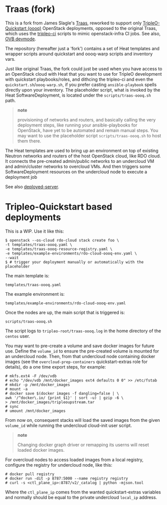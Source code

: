 Traas (fork)
============

This is a fork from James Slagle's [Traas](https://github.com/slagle/traas),
reworked to support only
[TripleO-Quickstart (oooq)](https://github.com/openstack/tripleo-quickstart)
OpenStack deployments, opposed to the original Traas, which uses the
[tripleo-ci](https://github.com/openstack-infra/tripleo-ci) scripts to mimic
openstack-infra CI jobs. See also,
[OVB devmode](https://docs.openstack.org/tripleo-quickstart/latest/devmode-ovb.html).

The repository (hereafter just a 'fork') contains a set of Heat templates and
wrapper scripts around quickstart and oooq-warp scripts and inventory vars.

Just like original Traas, the fork could just be used when you have access to
an OpenStack cloud with Heat that you want to use for TripleO development with
quickstart playbooks/roles, and dithcing the tripleo-ci and even the
`quickstart.sh`/`oooq-warp.sh`, if you prefer casting `ansible-playbook` spells
directly upon your inventory. The placeholder script, what is invoked by
the Heat SoftwareDeployment, is located under the `scripts/traas-oooq.sh` path.

> **note**
>
> provisioning of networks and routers, and basically calling the very
> deployment steps, like running your ansible-playbooks for OpenStack, have yet
> to be automated and remain manual steps. You may want to use the placeholder
> script `scripts/traas-oooq.sh` to host them there.

The Heat templates are used to bring up an environment on top of existing
Neutron networks and routers of the host OpenStack cloud, like RDO cloud. It
connects the pre-created admin/public networks to an undercloud VM and
admin/cluster networks to overcloud VMs. And then triggers some
SoftwareDeployment resources on the undercloud node to execute a deployment job

See also
[deployed-server](https://docs.openstack.org/tripleo-docs/latest/install/advanced_deployment/deployed_server.html).

Tripleo-Quickstart based deployments
====================================

This is a WIP. Use it like this:

    $ openstack --os-cloud rdo-cloud stack create foo \
    -t templates/traas-oooq.yaml \
    -e templates/traas-oooq-resource-registry.yaml \
    -e templates/example-environments/rdo-cloud-oooq-env.yaml \
    --wait
    $ # trigger your deployment manually or automatically with the placeholder

The main template is:

    templates/traas-oooq.yaml

The example environment is:

    templates/example-environments/rdo-cloud-oooq-env.yaml

Once the nodes are up, the main script that is triggered is:

    scripts/traas-oooq.sh

The script logs to `tripleo-root/traas-oooq.log` in the home directory of the
`centos` user.

You may want to pre-create a volume and save docker images for future use.
Define the ``volume_id`` to ensure the pre-created volume is mounted for
an undercloud node. Then, from that undercloud node containing docker images
(see the `overcloud-prep-containers` quickstart-extras role for details),
do a one time export steps, for example:

    # mkfs.ext4 -F /dev/vdb
    # echo "/dev/vdb /mnt/docker_images ext4 defaults 0 0" >> /etc/fstab
    # mkdir -p /mnt/docker_images
    # mount -a
    # docker save $(docker images -f dangling=false | \
    awk '/^docker\.io/ {print $1}' | sort -u) | gzip -6 \
    > /mnt/docker_images/tripleoupstream.tar
    # sync
    # umount /mnt/docker_images

From now on, consequent stacks will load the saved images from the given
`volume_id` while running the undercloud cloud-init user script.

> **note**
>
> Changing docker graph driver or remapping its userns will reset
> loaded docker images.

For overcloud nodes to access loaded images from a local registry,
configure the registry for undercloud node, like this:

    # docker pull registry
    # docker run -dit -p 8787:5000 --name registry registry
    # curl -s <ctl_plane_ip>:8787/v2/_catalog | python -mjson.tool

Where the `ctl_plane_ip` comes from the wanted quickstart-extras
variables and normally should be equal to the private undercloud
`local_ip` address.
